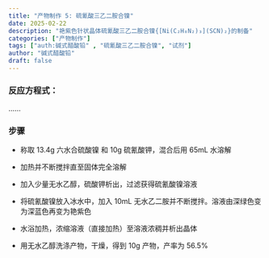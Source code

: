 ```yaml
---
title: "产物制作 5: 硫氰酸三乙二胺合镍"
date: 2025-02-22
description: "艳紫色针状晶体硫氰酸三乙二胺合镍{[Ni(C₂H₈N₂)₃](SCN)₂}的制备"
categories: ["产物制作"]
tags: ["auth:碱式醋酸铅" , "硫氰酸三乙二胺合镍", "试剂"]
author: "碱式醋酸铅"
draft: false
---
```


### 反应方程式：

......

### 步骤

- 称取 13.4g 六水合硫酸镍 和 10g 硫氰酸钾，混合后用 65mL 水溶解

- 加热并不断搅拌直至固体完全溶解

- 加入少量无水乙醇，硫酸钾析出，过滤获得硫氰酸镍溶液

- 将硫氰酸镍放入冰水中，加入 10mL 无水乙二胺并不断搅拌。溶液由深绿色变为深蓝色再变为艳紫色

- 水浴加热，浓缩溶液（直接加热）至溶液浓稠并析出晶体

- 用无水乙醇洗涤产物，干燥，得到 10g 产物，产率为 56.5%
